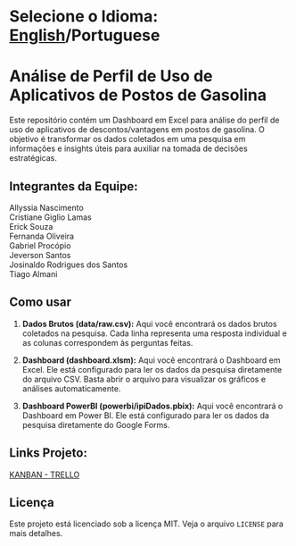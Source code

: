 # Selecione o Idioma: [English](/README.md)/Portuguese

# Análise de Perfil de Uso de Aplicativos de Postos de Gasolina

Este repositório contém um Dashboard em Excel para análise do perfil de uso de aplicativos de descontos/vantagens em postos de gasolina. O objetivo é transformar os dados coletados em uma pesquisa em informações e insights úteis para auxiliar na tomada de decisões estratégicas.

## Integrantes da Equipe:

Allyssia Nascimento </br>
Cristiane Giglio Lamas</br>
Erick Souza</br>
Fernanda Oliveira</br>
Gabriel Procópio</br>
Jeverson Santos</br>
Josinaldo Rodrigues dos Santos</br>
Tiago Almani</br>

## Como usar

1. **Dados Brutos (data/raw.csv):** Aqui você encontrará os dados brutos coletados na pesquisa. Cada linha representa uma resposta individual e as colunas correspondem às perguntas feitas.

2. **Dashboard (dashboard.xlsm):** Aqui você encontrará o Dashboard em Excel. Ele está configurado para ler os dados da pesquisa diretamente do arquivo CSV. Basta abrir o arquivo para visualizar os gráficos e análises automaticamente.

3. **Dashboard PowerBI (powerbi/ipiDados.pbix):** Aqui você encontrará o Dashboard em Power BI. Ele está configurado para ler os dados da pesquisa diretamente do Google Forms.

## Links Projeto:

[KANBAN - TRELLO](https://trello.com/b/JbKGAHt1/dash-ipiranga-dados)

## Licença

Este projeto está licenciado sob a licença MIT. Veja o arquivo `LICENSE` para mais detalhes.